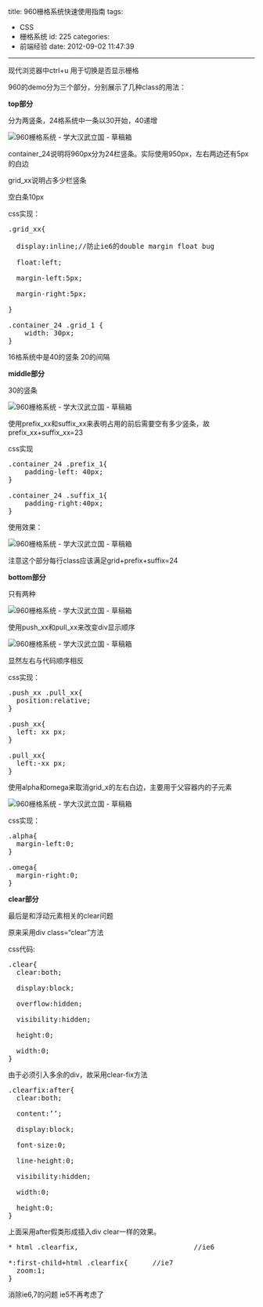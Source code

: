 title: 960栅格系统快速使用指南
tags:
  - CSS
  - 栅格系统
id: 225
categories:
  - 前端经验
date: 2012-09-02 11:47:39
---

<wbr>现代浏览器中ctrl+u 用于切换是否显示栅格</wbr>

960的demo分为三个部分，分别展示了几种class的用法：

**top部分**

分为两竖条，24格系统中一条以30开始，40递增

![960栅格系统 - 学大汉武立国 - 草稿箱](http://d2o0t5hpnwv4c1.cloudfront.net/765_960gsExplanation/01_topsection.png "960栅格系统 - 学大汉武立国 - 草稿箱")

container_24说明将960px分为24栏竖条。实际使用950px，左右两边还有5px的白边

grid_xx说明占多少栏竖条

空白条10px

css实现：

<pre>.grid_xx{

  display:inline;//防止ie6的double margin float bug

  float:left;

  margin-left:5px;

  margin-right:5px;

}

.container_24 .grid_1 {
    width: 30px; 
}
</pre>
16格系统中是40的竖条 20的间隔

**middle部分**

30的竖条

![960栅格系统 - 学大汉武立国 - 草稿箱](http://d2o0t5hpnwv4c1.cloudfront.net/765_960gsExplanation/02_midsection.png "960栅格系统 - 学大汉武立国 - 草稿箱")

使用prefix_xx和suffix_xx来表明占用的前后需要空有多少竖条，故prefix_xx+suffix_xx=23

css实现
<pre>
.container_24 .prefix_1{
    padding-left: 40px;
}

.container_24 .suffix_1{
    padding-right:40px;
}
</pre>
使用效果：

![960栅格系统 - 学大汉武立国 - 草稿箱](http://d2o0t5hpnwv4c1.cloudfront.net/765_960gsExplanation/12_midsection3.png "960栅格系统 - 学大汉武立国 - 草稿箱")

注意这个部分每行class应该满足grid+prefix+suffix=24

**bottom部分**

只有两种

![960栅格系统 - 学大汉武立国 - 草稿箱](http://d2o0t5hpnwv4c1.cloudfront.net/765_960gsExplanation/03_bottomsection.png "960栅格系统 - 学大汉武立国 - 草稿箱")

使用push_xx和pull_xx来改变div显示顺序

![960栅格系统 - 学大汉武立国 - 草稿箱](http://d2o0t5hpnwv4c1.cloudfront.net/765_960gsExplanation/15_bottomsection3.png "960栅格系统 - 学大汉武立国 - 草稿箱")

显然左右与代码顺序相反

css实现：
<pre>
.push_xx .pull_xx{
  position:relative; 
}

.push_xx{
  left: xx px; 
}

.pull_xx{
  left:-xx px; 
}
</pre>
使用alpha和omega来取消grid_x的左右白边，主要用于父容器内的子元素

![960栅格系统 - 学大汉武立国 - 草稿箱](http://d2o0t5hpnwv4c1.cloudfront.net/765_960gsExplanation/22_nested-divs4.png "960栅格系统 - 学大汉武立国 - 草稿箱")

css实现：
<pre>
.alpha{
  margin-left:0; 
}

.omega{
  margin-right:0; 
}
</pre>
**clear部分**

最后是和浮动元素相关的clear问题

原来采用div class=“clear”方法

css代码:
<pre>
.clear{
  clear:both;

  display:block;

  overflow:hidden;

  visibility:hidden;

  height:0;

  width:0;
}
</pre>
由于必须引入多余的div，故采用clear-fix方法
<pre>
.clearfix:after{
  clear:both;

  content:’’;

  display:block;

  font-size:0;

  line-height:0;

  visibility:hidden;

  width:0;

  height:0;
}
</pre>
上面采用after假类形成插入div clear一样的效果。
<pre>
* html .clearfix,                            //ie6

*:first-child+html .clearfix{      //ie7
  zoom:1; 
}
</pre>
消除ie6,7的问题 ie5不再考虑了